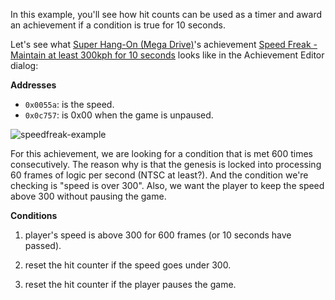 In this example, you'll see how hit counts can be used as a timer and award an achievement if a condition is true for 10 seconds.

Let's see what [Super Hang-On (Mega Drive)](http://retroachievements.org/Game/16)'s achievement [Speed Freak - Maintain at least 300kph for 10 seconds](http://retroachievements.org/Achievement/71) looks like in the Achievement Editor dialog:

**Addresses**

- `0x0055a`: is the speed.
- `0x0c757`: is 0x00 when the game is unpaused.

![speedfreak-example](https://user-images.githubusercontent.com/8508804/33312584-77f7fb0e-d40f-11e7-9daf-827c0f8d7dc6.png)

For this achievement, we are looking for a condition that is met 600 times consecutively. The reason why is that the genesis is locked into processing 60 frames of logic per second (NTSC at least?). And the condition we're checking is "speed is over 300". Also, we want the player to keep the speed above 300 without pausing the game.

**Conditions**

1. player's speed is above 300 for 600 frames (or 10 seconds have passed).

2. reset the hit counter if the speed goes under 300.

3. reset the hit counter if the player pauses the game.
